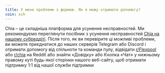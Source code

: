 ```yaml
---
title: У мене проблеми з фермою. Як я можу отримати допомогу?
coin: xch
---
```


Chia – це складніша платформа для усунення несправностей. Ми рекомендуємо переглянути посібник з усунення несправностей [Chia на нашому субреддіті](https://www.reddit.com/r/Flexpool/comments/oocdv5/basic_troubleshooting_for_pooling_chia_with/). Після того, як ви перевірите ці можливі проблеми, ви можете приєднатися до наших серверів Telegram або Discord і отримати допомогу від спільноти та команди пулу, відвідати [r/Flexpool](https://www.reddit.com/r/Flexpool) або [r/chia](https://www.reddit.com/r/chia) на Reddit або знайти «Довідку» або Кнопка «Чат» у нижньому правому куті будь-якої сторінки нашого веб-сайту, щоб отримати підтримку 1:1 від нашої служби підтримки
